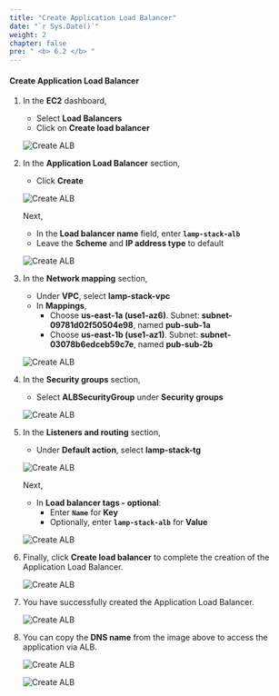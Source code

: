 ```yaml
---
title: "Create Application Load Balancer"
date: "`r Sys.Date()`"
weight: 2
chapter: false
pre: " <b> 6.2 </b> "
---
```


#### Create Application Load Balancer

1. In the **EC2** dashboard,

   - Select **Load Balancers**
   - Click on **Create load balancer**

   ![Create ALB](/workshop1-FCJ2024/images/6-DeployApplication/6.2-CreateALB/0001-createalb.png?featherlight=false&width=90pc)

2. In the **Application Load Balancer** section,

   - Click **Create**

   ![Create ALB](/workshop1-FCJ2024/images/6-DeployApplication/6.2-CreateALB/0002-createalb.png?featherlight=false&width=90pc)

   Next,

   - In the **Load balancer name** field, enter **`lamp-stack-alb`**
   - Leave the **Scheme** and **IP address type** to default

   ![Create ALB](/workshop1-FCJ2024/images/6-DeployApplication/6.2-CreateALB/0003-createalb.png?featherlight=false&width=90pc)

3. In the **Network mapping** section,

   - Under **VPC**, select **lamp-stack-vpc**
   - In **Mappings**,
     - Choose **us-east-1a (use1-az6)**. Subnet: **subnet-09781d02f50504e98**, named **pub-sub-1a**
     - Choose **us-east-1b (use1-az1)**. Subnet: **subnet-03078b6edceb59c7e**, named **pub-sub-2b**

   ![Create ALB](/workshop1-FCJ2024/images/6-DeployApplication/6.2-CreateALB/0004-createalb.png?featherlight=false&width=90pc)

4. In the **Security groups** section,

   - Select **ALBSecurityGroup** under **Security groups**

   ![Create ALB](/workshop1-FCJ2024/images/6-DeployApplication/6.2-CreateALB/0005-createalb.png?featherlight=false&width=90pc)

5. In the **Listeners and routing** section,

   - Under **Default action**, select **lamp-stack-tg**

   ![Create ALB](/workshop1-FCJ2024/images/6-DeployApplication/6.2-CreateALB/0006-createalb.png?featherlight=false&width=90pc)

   Next,

   - In **Load balancer tags - optional**:
     - Enter **`Name`** for **Key**
     - Optionally, enter **`lamp-stack-alb`** for **Value**

   ![Create ALB](/workshop1-FCJ2024/images/6-DeployApplication/6.2-CreateALB/0007-createalb.png?featherlight=false&width=90pc)

6. Finally, click **Create load balancer** to complete the creation of the Application Load Balancer.

   ![Create ALB](/workshop1-FCJ2024/images/6-DeployApplication/6.2-CreateALB/0008-createalb.png?featherlight=false&width=90pc)

7. You have successfully created the Application Load Balancer.

   ![Create ALB](/workshop1-FCJ2024/images/6-DeployApplication/6.2-CreateALB/0009-createalb.png?featherlight=false&width=90pc)

8. You can copy the **DNS name** from the image above to access the application via ALB.

   ![Create ALB](/workshop1-FCJ2024/images/6-DeployApplication/6.2-CreateALB/0010-createalb.png?featherlight=false&width=90pc)

   ![Create ALB](/workshop1-FCJ2024/images/6-DeployApplication/6.2-CreateALB/0011-createalb.png?featherlight=false&width=90pc)
